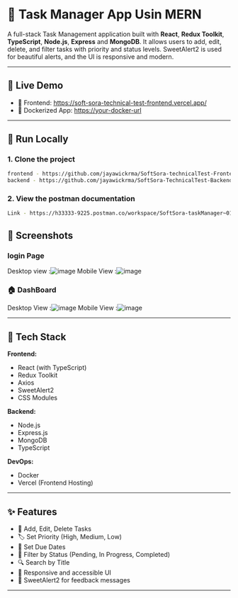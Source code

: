 # 📝 Task Manager App Usin MERN

A full-stack Task Management application built with **React**, **Redux Toolkit**, **TypeScript**, **Node.js**, **Express** and **MongoDB**. It allows users to add, edit, delete, and filter tasks with priority and status levels. SweetAlert2 is used for beautiful alerts, and the UI is responsive and modern.

---

## 🔗 Live Demo

- 🚀 Frontend: https://soft-sora-technical-test-frontend.vercel.app/
- 🐳 Dockerized App: [https://your-docker-url](https://your-docker-url)

---

## 🧪 Run Locally

### 1. Clone the project

```bash
frontend - https://github.com/jayawickrma/SoftSora-technicalTest-Frontend.git
backend - https://github.com/jayawickrma/SoftSora-TechnicalTest-Backend.git
```

### 2. View the postman documentation
```bash
Link - https://h33333-9225.postman.co/workspace/SoftSora-taskManager~01bd1da8-3d20-4024-87a5-6fd9ce1ddad6/collection/36185328-0656b0de-0cd4-492f-80e4-5918713127fe?action=share&creator=36185328
```

## 📸 Screenshots

###  login Page  
Desktop view :![image](https://github.com/user-attachments/assets/38a880b5-7ccc-4ef6-96de-f0234e315c4e)
Mobile View  :![image](https://github.com/user-attachments/assets/25dec6d3-f7b6-4cc5-85a7-9e55ad586329)


### 🏠 DashBoard
Desktop View :![image](https://github.com/user-attachments/assets/8ce34da7-276c-45e1-982e-36742889d24e)
Mobile View  :![image](https://github.com/user-attachments/assets/ec954237-2ddc-43d6-8768-954015c66cbf)

---

## 🚀 Tech Stack

**Frontend:**
- React (with TypeScript)
- Redux Toolkit
- Axios
- SweetAlert2
- CSS Modules

**Backend:**
- Node.js
- Express.js
- MongoDB
- TypeScript

**DevOps:**
- Docker
- Vercel (Frontend Hosting)

---

## ✨ Features

- 📌 Add, Edit, Delete Tasks
- 🏷️ Set Priority (High, Medium, Low)
- 📆 Set Due Dates
- 🔄 Filter by Status (Pending, In Progress, Completed)
- 🔍 Search by Title
- 🧠 Responsive and accessible UI
- 🎉 SweetAlert2 for feedback messages

---
